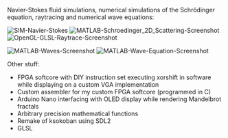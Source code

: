 Navier-Stokes fluid simulations, numerical simulations of the Schrödinger equation, raytracing and numerical wave equations:

![SIM-Navier-Stokes](https://user-images.githubusercontent.com/21305739/127682338-6512d21f-550f-4d7e-b0ad-368446e75e59.gif)
![MATLAB-Schroedinger_2D_Scattering-Screenshot](https://user-images.githubusercontent.com/21305739/127682150-7a0295fb-0373-46bc-8d8c-080128f1b734.gif)
![OpenGL-GLSL-Raytrace-Screenshot](https://user-images.githubusercontent.com/21305739/127682506-5eb91c12-4626-4396-98be-f715abbd3fe4.gif)

![MATLAB-Waves-Screenshot](https://user-images.githubusercontent.com/21305739/127682370-0f6a92ae-af3f-4e23-b02b-2c2283311e89.png)
![MATLAB-Wave-Equation-Screenshot](https://user-images.githubusercontent.com/21305739/127682376-2b26455b-353a-4634-b6ba-2979b59ee078.png)

Other stuff:
- FPGA softcore with DIY instruction set executing xorshift in software while displaying on a custom VGA implementation
- Custom assembler for my custom FPGA softcore (programmed in C)
- Arduino Nano interfacing with OLED display while rendering Mandelbrot fractals
- Arbitrary precision mathematical functions
- Remake of ksokoban using SDL2
- GLSL
